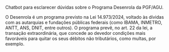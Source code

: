 Chatbot para esclarecer dúvidas sobre o Programa Desenrola da PGF/AGU.

O Desenrola é um programa previsto na Lei 14.973/2024, voltado às dívidas com as autarquias e fundações públicas federais (como IBAMA, INMETRO, ANTT, ANS, DNIT, entre outros). O programa prevê, no art. 22 da lei, a transação extraordinária, que concede ao devedor condições mais favoráveis para quitar os seus débitos não tributários, como multas, por exemplo.  
